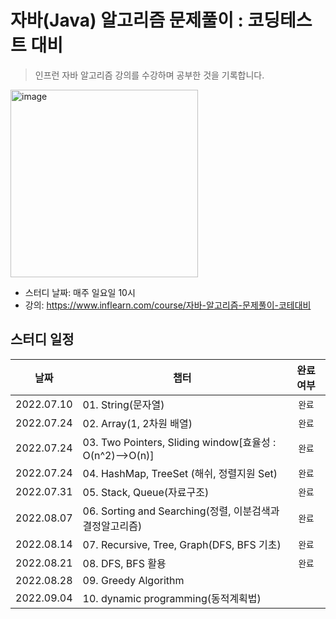 # 자바(Java) 알고리즘 문제풀이 : 코딩테스트 대비

> 인프런 자바 알고리즘 강의를 수강하며 공부한 것을 기록합니다.
<img width="300" alt="image" src="https://user-images.githubusercontent.com/46523628/177321983-2ad71568-6721-4c42-8661-efd116d3a445.png">

* 스터디 날짜: 매주 일요일 10시
* 강의: https://www.inflearn.com/course/자바-알고리즘-문제풀이-코테대비

## 스터디 일정

| 날짜 | 챕터 | 완료 여부 |
| --- | --- | :---: |
| 2022.07.10 | 01. String(문자열) | `완료` |
| 2022.07.24 | 02. Array(1, 2차원 배열) | `완료` |
| 2022.07.24 | 03. Two Pointers, Sliding window[효율성 : O(n^2)-->O(n)] | `완료` |
| 2022.07.24 | 04. HashMap, TreeSet (해쉬, 정렬지원 Set) | `완료` |
| 2022.07.31 | 05. Stack, Queue(자료구조) | `완료` |
| 2022.08.07 | 06. Sorting and Searching(정렬, 이분검색과 결정알고리즘) | `완료` |
| 2022.08.14 | 07. Recursive, Tree, Graph(DFS, BFS 기초) | `완료` |
| 2022.08.21 | 08. DFS, BFS 활용 | `완료` |
| 2022.08.28 | 09. Greedy Algorithm | |
| 2022.09.04 | 10. dynamic programming(동적계획법) | |
